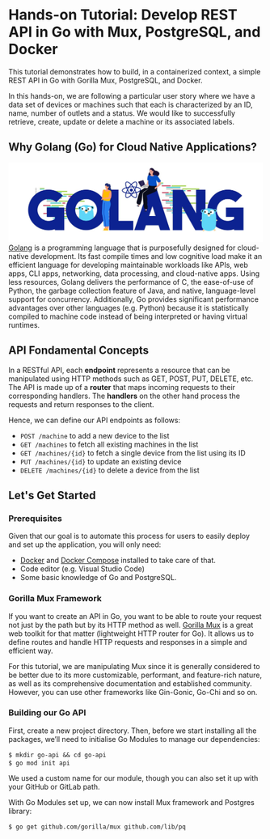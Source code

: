 # Hands-on Tutorial: Develop REST API in Go with Mux, PostgreSQL, and Docker

This tutorial demonstrates how to build, in a containerized context, a simple REST API in Go with Gorilla Mux, PostgreSQL, and Docker. 

In this hands-on, we are following a particular user story where we have a data set of devices or machines such that each is characterized by an ID, name, number of outlets and a status. We would like to successfully retrieve, create, update or delete a machine or its associated labels.

## Why Golang (Go) for Cloud Native Applications?
![image info](./golang.jpg)
[Golang](https://go.dev/) is a programming language that is purposefully designed for cloud-native development. Its fast compile times and low cognitive load make it an efficient language for developing maintainable workloads like APIs, web apps, CLI apps, networking, data processing, and cloud-native apps. 
Using less resources, Golang delivers the performance of C, the ease-of-use of Python, the garbage collection feature of Java, and native, language-level support for concurrency. Additionally, Go provides significant performance advantages over other languages (e.g. Python) because it is statistically compiled to machine code instead of being interpreted or having virtual runtimes.

## API Fondamental Concepts
In a RESTful API, each **endpoint** represents a resource that can be manipulated using HTTP methods such as GET, POST, PUT, DELETE, etc. The API is made up of a **router** that maps incoming requests to their corresponding handlers. The **handlers** on the other hand process the requests and return responses to the client.

Hence, we can define our API endpoints as follows:
- `POST /machine` to add a new device to the list
- `GET /machines` to fetch all existing machines in the list
- `GET /machines/{id}` to fetch a single device from the list using its ID
- `PUT /machines/{id}` to update an existing device
- `DELETE /machines/{id}` to delete a device from the list
## Let's Get Started 
### Prerequisites
Given that our goal is to automate this process for users to easily deploy and set up the application, you will only need:
- [Docker](https://www.docker.com/get-started/) and [Docker Compose](https://docs.docker.com/compose/install/) installed to take care of that. 
- Code editor (e.g. Visual Studio Code)
- Some basic knowledge of Go and PostgreSQL.

### Gorilla Mux Framework
If you want to create an API in Go, you want to be able to route your request not just by the path but by its HTTP method as well. [Gorilla Mux](https://www.gorillatoolkit.org/) is a great web toolkit for that matter (lightweight HTTP router for Go). It allows us to define routes and handle HTTP requests and responses in a simple and efficient way.  

For this tutorial, we are manipulating Mux since it is generally considered to be better due to its more customizable, performant, and feature-rich nature, as well as its comprehensive documentation and established community. However, you can use other frameworks like Gin-Gonic, Go-Chi and so on.

### Building our Go API
First, create a new project directory. Then, before we start installing all the packages, we’ll need to initialise Go Modules to manage our dependencies:
```
$ mkdir go-api && cd go-api 
$ go mod init api
```
We used a custom name for our module, though you can also set it up with your GitHub or GitLab path.

With Go Modules set up, we can now install Mux framework and Postgres library:
```
$ go get github.com/gorilla/mux github.com/lib/pq
```
